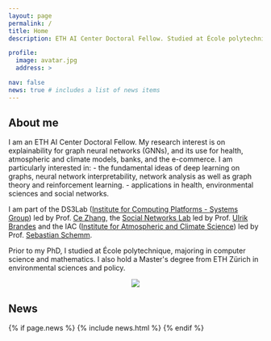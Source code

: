 ```yaml
---
layout: page
permalink: /
title: Home
description: ETH AI Center Doctoral Fellow. Studied at École polytechnique and ETH Zürich.

profile:
  image: avatar.jpg
  address: >

nav: false
news: true # includes a list of news items
---
```


## About me

<div class="row">
  <div class="col-md-8" markdown="1"> 
  I am an ETH AI Center Doctoral Fellow. 
  My research interest is on explainability for graph neural networks (GNNs), and its use for health, atmospheric and climate models, banks, and the e-commerce. 
  I am particularly interested in:
  - the fundamental ideas of deep learning on graphs, neural network interpretability, network analysis as well as graph theory and reinforcement learning. 
  - applications in health, environmental sciences and social networks. 
  
  I am part of the DS3Lab ([Institute for Computing Platforms - Systems Group](https://systems.ethz.ch/)) led by Prof. [Ce Zhang](https://systems.ethz.ch/people/profile.ce-zhang.html), the [Social Networks Lab](https://sn.ethz.ch/) led by Prof. [Ulrik Brandes](https://sn.ethz.ch/profile.html?persid=239462) and the IAC ([Institute for Atmospheric and Climate Science](https://iac.ethz.ch/)) led by Prof. [Sebastian Schemm](https://usys.ethz.ch/en/people/profile.MTU3ODEz.TGlzdC8yODUyLDMyMDE5NzIyMg==.html).

Prior to my PhD, I studied at École polytechnique, majoring in computer science and mathematics. I also hold a Master's degree from ETH Zürich in environmental sciences and policy.

  </div>
  <div class="col-md-4 m-auto" style="text-align: center">
    <img class="img-responsive rounded-circle profile" src="assets/img/{{page.profile.image}}">
  </div>
</div>

## News

{% if page.news %}
{% include news.html %}
{% endif %}
